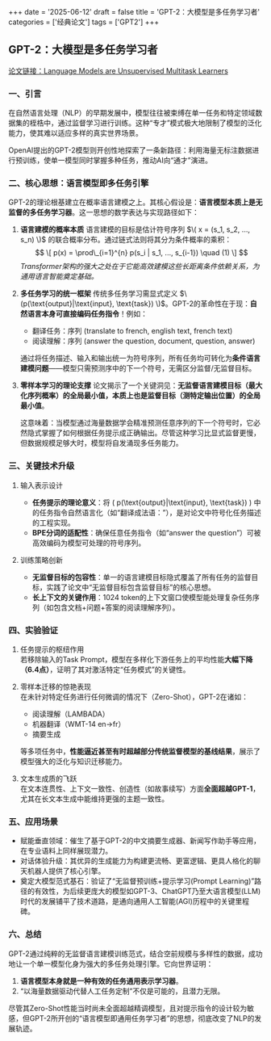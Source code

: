+++ 
date = '2025-06-12' 
draft = false 
title = 'GPT-2：大模型是多任务学习者' 
categories = ['经典论文'] 
tags = ['GPT2'] 
+++

## GPT-2：大模型是多任务学习者  

[论文链接：Language Models are Unsupervised Multitask Learners](https://cdn.openai.com/better-language-models/language_models_are_unsupervised_multitask_learners.pdf)

### 一、引言
在自然语言处理（NLP）的早期发展中，模型往往被束缚在单一任务和特定领域数据集的桎梏中，通过监督学习进行训练。这种“专才”模式极大地限制了模型的泛化能力，使其难以适应多样的真实世界场景。  

OpenAI提出的GPT-2模型则开创性地探索了一条新路径：利用海量无标注数据进行预训练，使单一模型同时掌握多种任务，推动AI向“通才”演进。  


### 二、核心思想：语言模型即多任务引擎  
GPT-2的理论根基建立在概率语言建模之上。其核心假设是：**语言模型本质上是无监督的多任务学习器**。这一思想的数学表达与实现路径如下：  


1. **语言建模的概率本质**
    语言建模的目标是估计符号序列 $\( x = (s_1, s_2, ..., s_n) \)$ 的联合概率分布。通过链式法则将其分为条件概率的乘积：
   $$
    \[
    p(x) = \prod\_{i=1}^{n} p(s_i | s_1, ..., s_{i-1}) \quad (1)
    \]
   $$
    *Transformer架构的强大之处在于它能高效建模这些长距离条件依赖关系，为通用语言智能奠定基础。*  



3. **多任务学习的统一框架**
    传统多任务学习需显式定义 $\(p(\text{output}|\text{input}, \text{task}) \)$。GPT-2的革命性在于现：**自然语言本身可直接编码任务指令**！例如：  
    - 翻译任务：序列 (translate to french, english text, french text)  
    - 阅读理解：序列 (answer the question, document, question, answer)  
    
    通过将任务描述、输入和输出统一为符号序列，所有任务均可转化为**条件语言建模问题**——模型只需预测序中的下一个符号，无需区分监督/无监督目标。  


4. **零样本学习的理论支撑** 
    论文揭示了一个关键洞见：**无监督语言建模目标（最大化序列概率）的全局最小值，本质上也是监督目标（测特定输出位置）的全局最小值**。  

    这意味着：当模型通过海量数据学会精准预测任意序列的下一个符号时，它必然隐式掌握了如何根据任务提示成正确输出。尽管这种学习比显式监督更慢，但数据规模足够大时，模型将自发涌现多任务能力。  


### 三、关键技术升级


1. 输入表示设计  
   - **任务提示的理论意义**：将 \( p(\text{output}|\text{input}, \text{task}) \) 中的任务指令自然语言化（如“翻译成法语：”），是对论文中符号化任务描述的工程实现。  
   - **BPE分词的适配性**：确保任意任务指令（如“answer the question”）可被高效编码为模型可处理的符号序列。  


2. 训练策略创新  
   - **无监督目标的包容性**：单一的语言建模目标隐式覆盖了所有任务的监督目标，实践了论文中“无监督目标包含监督目标”的核心思想。  
   - **长上下文的关键作用**：1024 token的上下文窗口使模型能处理复杂任务序列（如包含文档+问题+答案的阅读理解序列）。  


### 四、实验验证


1. 任务提示的枢纽作用  
    若移除输入的Task Prompt，模型在多样化下游任务上的平均性能**大幅下降（6.4点）**，证明了其对激活特定“任务模式”的关键性。  


2. 零样本迁移的惊艳表现  
    在未针对特定任务进行任何微调的情况下（Zero-Shot），GPT-2在诸如：  
    - 阅读理解（LAMBADA）  
    - 机器翻译（WMT-14 en->fr）  
    - 摘要生成  

    等多项任务中，**性能逼近甚至有时超越部分传统监督模型的基线结果**，展示了模型强大的泛化与知识迁移能力。  


3. 文本生成质的飞跃  
    在文本连贯性、上下文一致性、创造性（如故事续写）方面**全面超越GPT-1**，尤其在长文本生成中能维持更强的主题一致性。  


### 五、应用场景

- 赋能垂直领域：催生了基于GPT-2的中文摘要生成器、新闻写作助手等应用，在专业语料上同样展现潜力。  
- 对话体验升级：其优异的生成能力为构建更流畅、更富逻辑、更具人格化的聊天机器人提供了核心引擎。  
- 奠定大模型范式基石：验证了“无监督预训练+提示学习(Prompt Learning)”路径的有效性，为后续更庞大的模型如GPT-3、ChatGPT乃至大语言模型(LLM)时代的发展铺平了技术道路，是通向通用人工智能(AGI)历程中的关键里程碑。  


### 六、总结
GPT-2通过纯粹的无监督语言建模训练范式，结合空前规模与多样性的数据，成功地让一个单一模型化身为强大的多任务处理引擎。它向世界证明：  

1. **语言模型本身就是一种有效的任务通用表示学习器**。  
2. “以海量数据驱动代替人工任务定制”不仅是可能的，且潜力无限。  

尽管其Zero-Shot性能当时尚未全面超越精调模型，且对提示指令的设计较为敏感，但GPT-2所开创的“语言模型即通用任务学习者”的思想，彻底改变了NLP的发展轨迹。
